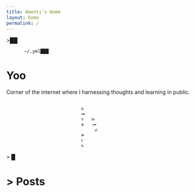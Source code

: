 ```yaml
---
title: Amenti's Home 
layout: home
permalink: /
---
```

<span class="blink">>██</span>
<figure class="highlight"><pre><code class="language-yaml" data-lang="yaml"><span class="s"> ~/.yml███  </span></code></pre></figure>  

# Yoo

Corner of the internet where I harnessing thoughts and learning in public. 

<figure class="highlight"><pre><code class="language-yaml" data-lang="yaml"><span class="s"> 
                      አ
                      መ  
                      ን   ኩ
                      ቲ   መ 
                           ራ
                      ቀ
                      ነ
                      ኣ</span></code></pre></figure>      

<span class="blink">> █</span>

# > Posts





